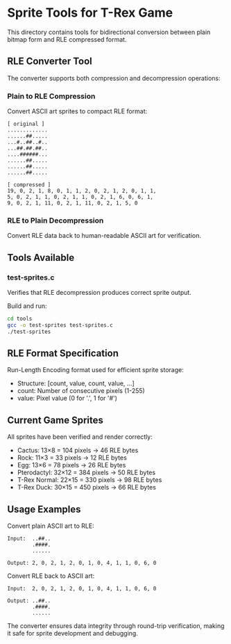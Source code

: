 # Sprite Tools for T-Rex Game

This directory contains tools for bidirectional conversion between plain bitmap form and RLE compressed format.

## RLE Converter Tool

The converter supports both compression and decompression operations:

### Plain to RLE Compression
Convert ASCII art sprites to compact RLE format:

```
[ original ]
.............
......##.....
...#..##..#..
...##.##.##..
....######...
......##.....
......##.....
......##.....

[ compressed ]
19, 0, 2, 1, 8, 0, 1, 1, 2, 0, 2, 1, 2, 0, 1, 1,
5, 0, 2, 1, 1, 0, 2, 1, 1, 0, 2, 1, 6, 0, 6, 1,
9, 0, 2, 1, 11, 0, 2, 1, 11, 0, 2, 1, 5, 0
```

### RLE to Plain Decompression
Convert RLE data back to human-readable ASCII art for verification.

## Tools Available

### test-sprites.c
Verifies that RLE decompression produces correct sprite output.

Build and run:
```bash
cd tools
gcc -o test-sprites test-sprites.c
./test-sprites
```

## RLE Format Specification

Run-Length Encoding format used for efficient sprite storage:
- Structure: [count, value, count, value, ...]
- count: Number of consecutive pixels (1-255)
- value: Pixel value (0 for '.', 1 for '#')

## Current Game Sprites

All sprites have been verified and render correctly:

- Cactus: 13×8 = 104 pixels → 46 RLE bytes
- Rock: 11×3 = 33 pixels → 12 RLE bytes
- Egg: 13×6 = 78 pixels → 26 RLE bytes
- Pterodactyl: 32×12 = 384 pixels → 50 RLE bytes
- T-Rex Normal: 22×15 = 330 pixels → 98 RLE bytes
- T-Rex Duck: 30×15 = 450 pixels → 66 RLE bytes

## Usage Examples

Convert plain ASCII art to RLE:
```
Input:  ..##..
        .####.
        ......

Output: 2, 0, 2, 1, 2, 0, 1, 0, 4, 1, 1, 0, 6, 0
```

Convert RLE back to ASCII art:
```
Input:  2, 0, 2, 1, 2, 0, 1, 0, 4, 1, 1, 0, 6, 0

Output: ..##..
        .####.
        ......
```

The converter ensures data integrity through round-trip verification, making it safe for sprite development and debugging.
